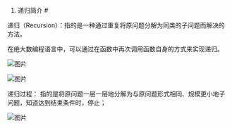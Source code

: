 1. 递归简介 #

递归（Recursion）：指的是一种通过重复将原问题分解为同类的子问题而解决的方法。

在绝大数编程语言中，可以通过在函数中再次调用函数自身的方式来实现递归。

![图片](https://user-images.githubusercontent.com/38878365/182552023-df4a98db-22f0-4498-ba87-3a0873224e6e.png)


![图片](https://user-images.githubusercontent.com/38878365/182552727-45f25c0d-e1da-4665-96d5-847699b6b4dd.png)



递归过程： 指的是将原问题一层一层地分解为与原问题形式相同、规模更小地子问题，知道达到结束条件时，停止；

![图片](https://user-images.githubusercontent.com/38878365/182554466-c2183994-8922-449a-acbe-eec9e492fc76.png)



